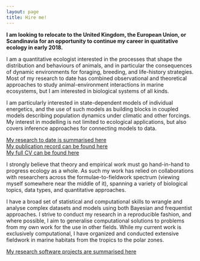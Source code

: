 ```yaml
---
layout: page
title: Hire me!
---
```


**I am looking to relocate to the United Kingdom, the European Union, or Scandinavia for an opportunity to continue my career in quatitative ecology in early 2018.** 

I am a quantitative ecologist interested in the processes that shape the distribution and behaviours of animals, and in particular the consequences of dynamic environments for foraging, breeding, and life-history strategies. 
Most of my research to date has combined observational and theoretical approaches to
study animal-environment interactions in marine ecosystems, but I am interested in biological systems of all kinds.

I am particularly interested in state-dependent models of individual energetics, and the use of such models as building blocks in coupled models describing population dynamics under climatic and other forcings. My interest in modelling is not limited to ecological applications, but also covers inference approaches for connecting models to data.  

[My research to date is summarised here](http://pboesu.github.io/research/)  
[My publication record can be found here](http://pboesu.github.io/publications/)  
[My full CV can be found here](http://pboesu.github.io/public/CV-Boersch-Supan-2017-11.pdf)

I strongly believe that theory and empirical work must go hand-in-hand to progress ecology as a whole. As such my work has relied on collaborations with researchers across the formulae-to-fieldwork spectrum (viewing myself somewhere near the middle of it), spanning a variety of biological topics, data types, and quantitative approaches. 

I have a broad set of statistical and computational skills to wrangle and analyse complex datasets and models using both Bayesian and frequentist approaches. I strive to conduct my research in a reproducible fashion, and where possible, I aim to generalise computational solutions to problems from my own work for the use in other fields. While my
current work is exclusively computational, I have organized and conducted extensive fieldwork in marine habitats from the
tropics to the polar zones.

[My research software projects are summarised here](http://pboesu.github.io/software/)

